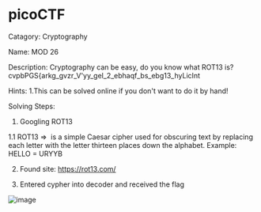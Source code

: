 # picoCTF

Catagory: Cryptography

Name: MOD 26

Description: Cryptography can be easy, do you know what ROT13 is?  cvpbPGS{arkg_gvzr_V'yy_gel_2_ebhaqf_bs_ebg13_hyLicInt

Hints: 
1.This can be solved online if you don't want to do it by hand!  

Solving Steps:
1. Googling ROT13

1.1 ROT13 =>  is a simple Caesar cipher used for obscuring text by replacing each letter with the letter thirteen places down the alphabet. 
       Example: HELLO = URYYB
       
2. Found site: https://rot13.com/

3. Entered cypher into decoder and received the flag


![image](https://user-images.githubusercontent.com/99389724/153544668-4c255f1d-a0db-4cea-925e-91cb4f70283a.png)
